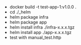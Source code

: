 - docker build -t test-app-1:v1.0.0 .
- cd ./_helm
- helm package infra
- helm package app
- helm install infra ./infra-x.x.x.tgz
- helm install app ./app-x.x.x.tgz
- test with manual_test.http